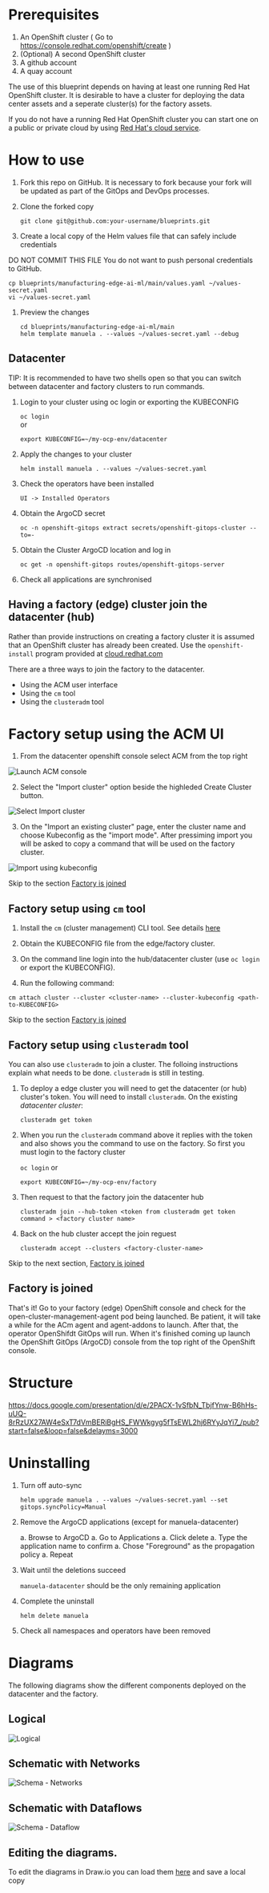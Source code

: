 # Prerequisites

1. An OpenShift cluster ( Go to https://console.redhat.com/openshift/create )
1. (Optional) A second OpenShift cluster
1. A github account
1. A quay account

The use of this blueprint depends on having at least one running Red Hat
OpenShift cluster. It is desirable to have a cluster for deploying the data
center assets and a seperate cluster(s) for the factory assets.

If you do not have a running Red Hat OpenShift cluster you can start one on a
public or private cloud by using [Red Hat's cloud
service](https://console.redhat.com/openshift/create).

# How to use

1. Fork this repo on GitHub. It is necessary to fork because your fork will be updated as part of the GitOps and DevOps processes.

1. Clone the forked copy

   `git clone git@github.com:your-username/blueprints.git`

1. Create a local copy of the Helm values file that can safely include credentials

  DO NOT COMMIT THIS FILE
  You do not want to push personal credentials to GitHub.
   ```
   cp blueprints/manufacturing-edge-ai-ml/main/values.yaml ~/values-secret.yaml
   vi ~/values-secret.yaml
   ```

1. Preview the changes
   ```
   cd blueprints/manufacturing-edge-ai-ml/main
   helm template manuela . --values ~/values-secret.yaml --debug
   ```
## Datacenter

TIP: It is recommended to have two shells open so that you can switch between datacenter and factory clusters to run commands. 

1. Login to your cluster using oc login or exporting the KUBECONFIG

   `oc login`  
   or 
   
   `export KUBECONFIG=~/my-ocp-env/datacenter`

1. Apply the changes to your cluster

   `helm install manuela . --values ~/values-secret.yaml`
   
1. Check the operators have been installed 

   `UI -> Installed Operators`

1. Obtain the ArgoCD secret

   `oc -n openshift-gitops extract secrets/openshift-gitops-cluster --to=-`

1. Obtain the Cluster ArgoCD location and log in

   `oc get -n openshift-gitops routes/openshift-gitops-server`
   
1. Check all applications are synchronised

## Having a factory (edge) cluster join the datacenter (hub) 

Rather than provide instructions on creating a factory cluster it is assumed
that an OpenShift cluster has already been created. Use the `openshift-install` program provided at [cloud.redhat.com](https://console.redhat.com/openshift/create "Create an OpenShift cluster")

There are a three ways to join the factory to the datacenter.

* Using the ACM user interface
* Using the `cm` tool
* Using the `clusteradm` tool

# Factory setup using the ACM UI

1. From the datacenter openshift console select ACM from the top right

![](https://github.com/hybrid-cloud-patterns/docs/images/launch-acm-console.png "Launch ACM console")

2. Select the "Import cluster" option beside the highleded Create Cluster button.

![](https://github.com/hybrid-cloud-patterns/docs/images/import-cluster.png "Select Import cluster")

3. On the "Import an existing cluster" page, enter the cluster name and choose Kubeconfig as the "import mode". After pressiming import you will be asked to copy a command that will be used on the factory cluster.

![](https://github.com/hybrid-cloud-patterns/docs/images/import-with-kubeconfig.png "Import using kubeconfig")

Skip to the section [Factory is joined](#factory-is-joined)

## Factory setup using `cm` tool

1. Install the `cm` (cluster management) CLI tool. See details [here](https://github.com/open-cluster-management/cm-cli/#installation)

1. Obtain the KUBECONFIG file from the edge/factory cluster.

1. On the command line login into the hub/datacenter cluster (use `oc login` or export the KUBECONFIG).

1. Run the following command:
```
cm attach cluster --cluster <cluster-name> --cluster-kubeconfig <path-to-KUBECONFIG>
``` 

Skip to the section [Factory is joined](#factory-is-joined)

## Factory setup using `clusteradm` tool

You can also use `clusteradm` to join a cluster. The folloing instructions explain what needs to be done. `clusteradm` is still in testing.

1. To deploy a edge cluster you will need to get the datacenter (or hub) cluster's token. You will need to install `clusteradm`.  On the existing *datacenter cluster*:

   `clusteradm get token`

1. When you run the `clusteradm` command above it replies with the token and also shows you the command to use on the factory. So first you must login to the factory cluster

   `oc login`
   or
   
   `export KUBECONFIG=~/my-ocp-env/factory`

1. Then request to that the factory join the datacenter hub

   `clusteradm join --hub-token <token from clusteradm get token command > <factory cluster name>`

1. Back on the hub cluster accept the join reguest 

   `clusteradm accept --clusters <factory-cluster-name>`

Skip to the next section, [Factory is joined](#factory-is-joined)

## Factory is joined
That's it! Go to your factory (edge) OpenShift console and check for the open-cluster-management-agent pod being launched. Be patient, it will take a while for the ACm agent and agent-addons to launch. After that, the operator OpenShifdt GitOps will run. When it's finished coming up launch the OpenShift GitOps (ArgoCD) console from the top right of the OpenShift console. 

# Structure

https://docs.google.com/presentation/d/e/2PACX-1vSfbN_TbjfYnw-B6hHs-uUQ-8rRzUX27AW4eSxT7dVmBERiBgHS_FWWkgyg5fTsEWL2hj6RYyJqYi7_/pub?start=false&loop=false&delayms=3000

# Uninstalling

1. Turn off auto-sync

   `helm upgrade manuela . --values ~/values-secret.yaml --set gitops.syncPolicy=Manual`

1. Remove the ArgoCD applications (except for manuela-datacenter)

   a. Browse to ArgoCD
   a. Go to Applications
   a. Click delete
   a. Type the application name to confirm
   a. Chose "Foreground" as the propagation policy
   a. Repeat

1. Wait until the deletions succeed

   `manuela-datacenter` should be the only remaining application

1. Complete the uninstall

   `helm delete manuela`

1. Check all namespaces and operators have been removed

# Diagrams

The following diagrams show the different components deployed on the datacenter and the factory.

## Logical

![Logical](diagrams/manufacturing-logical.png)

## Schematic with Networks

![Schema - Networks](diagrams/manufacturing-schema-netw.png)

## Schematic with Dataflows

![Schema - Dataflow](diagrams/manufacturing-schema-df.png)

## Editing the diagrams.

To edit the diagrams in Draw.io you can load them [here](https://redhatdemocentral.gitlab.io/portfolio-architecture-tooling/index.html?#/portfolio-architecture-examples/projects/Mfg-AI-ML-0928.drawio) and save a local copy
